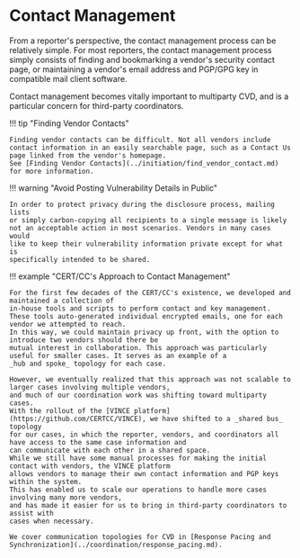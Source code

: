 # Contact Management

From a reporter's perspective, the contact management process can be
relatively simple. For most reporters, the contact management process simply consists of
finding and bookmarking a vendor's security contact page, or
maintaining a vendor's email address and PGP/GPG key in compatible mail
client software.

Contact management becomes vitally important to
multiparty CVD, and is a particular concern for third-party
coordinators.

!!! tip "Finding Vendor Contacts"

    Finding vendor contacts can be difficult. Not all vendors include
    contact information in an easily searchable page, such as a Contact Us
    page linked from the vendor's homepage.
    See [Finding Vendor Contacts](../initiation/find_vendor_contact.md) for more information.

!!! warning "Avoid Posting Vulnerability Details in Public"

    In order to protect privacy during the disclosure process, mailing lists
    or simply carbon-copying all recipients to a single message is likely
    not an acceptable action in most scenarios. Vendors in many cases would
    like to keep their vulnerability information private except for what is
    specifically intended to be shared. 

!!! example "CERT/CC's Approach to Contact Management"

    For the first few decades of the CERT/CC's existence, we developed and maintained a collection of
    in-house tools and scripts to perform contact and key management.
    These tools auto-generated individual encrypted emails, one for each vendor we attempted to reach.
    In this way, we could maintain privacy up front, with the option to introduce two vendors should there be
    mutual interest in collaboration. This approach was particularly useful for smaller cases. It serves as an example of a
    _hub and spoke_ topology for each case.

    However, we eventually realized that this approach was not scalable to larger cases involving multiple vendors,
    and much of our coordination work was shifting toward multiparty cases.
    With the rollout of the [VINCE platform](https://github.com/CERTCC/VINCE), we have shifted to a _shared bus_ topology
    for our cases, in which the reporter, vendors, and coordinators all have access to the same case information and
    can communicate with each other in a shared space.
    While we still have some manual processes for making the initial contact with vendors, the VINCE platform 
    allows vendors to manage their own contact information and PGP keys within the system.
    This has enabled us to scale our operations to handle more cases involving many more vendors,
    and has made it easier for us to bring in third-party coordinators to assist with
    cases when necessary.

    We cover communication topologies for CVD in [Response Pacing and Synchronization](../coordination/response_pacing.md).

